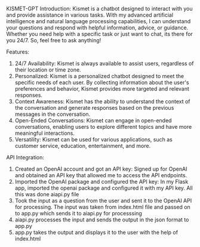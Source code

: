 KISMET-GPT
Introduction: 
Kismet is a chatbot designed to interact with you and provide assistance in various tasks. With my advanced artificial intelligence and natural language processing capabilities, I can understand your questions and respond with helpful information, advice, or guidance. Whether you need help with a specific task or just want to chat, its there for you 24/7. So, feel free to ask anything!

Features: 
1. 24/7 Availability: Kismet is always available to assist users, regardless of their location or time zone.
2. Personalized: Kismet is a personalized chatbot designed to meet the specific needs of each user. By collecting information about the user's preferences and behavior, Kismet provides more targeted and relevant responses.
3. Context Awareness: Kismet has the ability to understand the context of the conversation and generate responses based on the previous messages in the conversation.
4. Open-Ended Conversations: Kismet can engage in open-ended conversations, enabling users to explore different topics and have more meaningful interactions.
5. Versatility: Kismet can be used for various applications, such as customer service, education, entertainment, and more.


API Integration: 

1. Created an OpenAI account and got an API key: Signed up for OpenAI and obtained an API key that allowed me to access the API endpoints.
2. Imported the OpenAI package and configured the API key: In my Flask app, imported the openai package and configured it with my API key. All this was done aiapi.py file
3. Took the input as a question from the user and sent it to the OpenAI API for processing. The input was taken from index.html file and passed on to app.py which sends it to aiapi.py for processsing
4. aiapi.py processes the input and sends the output in the json format to app.py
5. app.py takes the output and displays it to the user with the help of index.html

